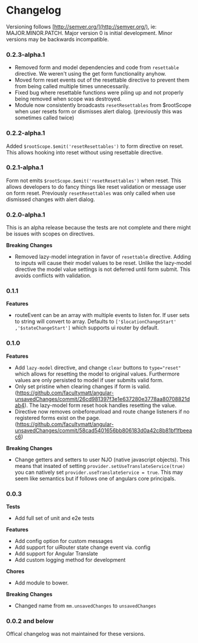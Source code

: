 # Changelog

Versioning follows [http://semver.org/](http://semver.org/), ie: MAJOR.MINOR.PATCH. Major version 0 is initial development. Minor versions may be backwards incompatible.

### 0.2.3-alpha.1

- Removed form and model dependencies and code from `resettable` directive. We weren't using the get form functionality anyhow. 
- Moved form reset events out of the resettable directive to prevent them from being called multiple times unnecessarily.
- Fixed bug where resettable functions were piling up and not properly being removed when scope was destroyed. 
- Module now consistently broadcasts `resetResettables` from $rootScope when user resets form or dismisses alert dialog. (previously this was sometimes called twice)


### 0.2.2-alpha.1

Added `$rootScope.$emit('resetResettables')` to form directive on reset. This allows hooking into reset without using resettable directive.

### 0.2.1-alpha.1

Form not emits `$rootScope.$emit('resetResettables')` when reset. This allows developers to do fancy things like reset validation or message user on form reset. Previously `resetResettables` was only called when use dismissed changes with alert dialog. 

### 0.2.0-alpha.1

This is an alpha release because the tests are not complete and there might be issues with scopes on directives.

**Breaking Changes**

- Removed lazy-model integration in favor of `resettable` directive. Adding to inputs will cause their model values to be reset. Unlike the lazy-model directive the model value settings is not deferred until form submit. This avoids conflicts with validation. 

### 0.1.1

**Features**

- routeEvent can be an array with multiple events to listen for. If user sets to string will convert to array. Defaults to `['$locationChangeStart' ,'$stateChangeStart']` which supports ui router by default.


### 0.1.0

**Features**

- Add `lazy-model` directive, and change `clear` buttons to `type="reset"` which allows for resetting the model to original values. Furthermore values are only persisted to model if user submits valid form.
- Only set pristine when clearing changes if form is valid. (https://github.com/facultymatt/angular-unsavedChanges/commit/26cd981397f3e1e637280e3778aa80708821dab4). The lazy-model form reset hook handles resetting the value. 
- Directive now removes onbeforeunload and route change listeners if no registered forms exist on the page. (https://github.com/facultymatt/angular-unsavedChanges/commit/58cad5401656bb806183d0a42c8b81bf1fbeeac6)

**Breaking Changes**

- Change getters and setters to user NJO (native javascript objects). This means that insated of setting `provider.setUseTranslateService(true)` you can natively set `provider.useTranslateService = true`. This may seem like semantics but if follows one of angulars core principals. 

### 0.0.3

**Tests**

- Add full set of unit and e2e tests

**Features**

- Add config option for custom messages
- Add support for uiRouter state change event via. config
- Add support for Angular Translate
- Add custom logging method for development

**Chores**

- Add module to bower. 

**Breaking Changes**

- Changed name from `mm.unsavedChanges` to `unsavedChanges`


### 0.0.2 and below

Offical changelog was not maintained for these versions.  
